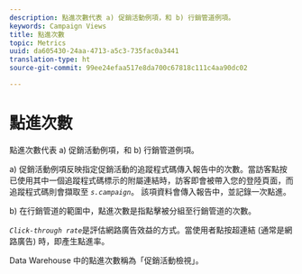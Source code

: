 ```yaml
---
description: 點進次數代表 a) 促銷活動例項，和 b) 行銷管道例項。
keywords: Campaign Views
title: 點進次數
topic: Metrics
uuid: da605430-24aa-4713-a5c3-735fac0a3441
translation-type: ht
source-git-commit: 99ee24efaa517e8da700c67818c111c4aa90dc02

---
```



# 點進次數

點進次數代表 a) 促銷活動例項，和 b) 行銷管道例項。

a) 促銷活動例項反映指定促銷活動的追蹤程式碼傳入報告中的次數。當訪客點按已使用其中一個追蹤程式碼標示的附屬連結時，訪客即會被帶入您的登陸頁面，而追蹤程式碼則會擷取至 *`s.campaign`*。 該項資料會傳入報告中，並記錄一次點進。

b) 在行銷管道的範圍中，點進次數是指點擊被分組至行銷管道的次數。

*`Click-through rate`*&#x200B;是評估網路廣告效益的方式。當使用者點按超連結 (通常是網路廣告) 時，即產生點進率。

Data Warehouse 中的點進次數稱為「促銷活動檢視」。
